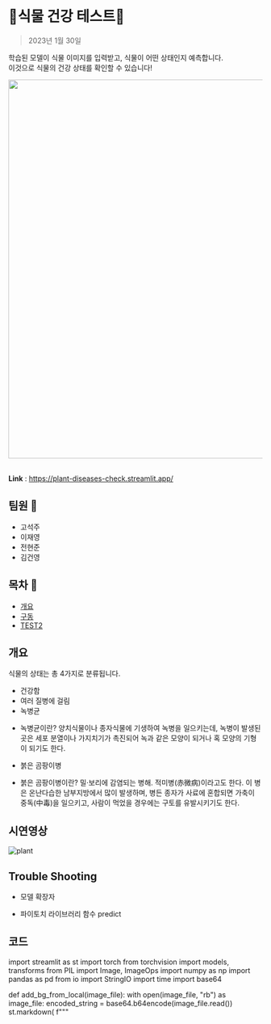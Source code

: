# 🍃식물 건강 테스트🍃
> 2023년 1월 30일

학습된 모델이 식물 이미지를 입력받고, 식물이 어떤 상태인지 예측합니다.  
이것으로 식물의 건강 상태를 확인할 수 있습니다!

<div align='center'>
  <img src="https://user-images.githubusercontent.com/106129152/215032337-e3d9c5d6-2b2c-47ff-9076-96b388df22b6.png" width="750">
</div>
<br/>

**Link** : https://plant-diseases-check.streamlit.app/
## 팀원 💁
- 고석주
- 이재영
- 전현준
- 김건영



## 목차 :bookmark_tabs:

- [개요](#개요)
- [구동](#구동)
- [TEST2](#TEST2)




## 개요


식물의 상태는 총 4가지로 분류됩니다.
- 건강함
- 여러 질병에 걸림
- 녹병균
* 녹병균이란? 양치식물이나 종자식물에 기생하여 녹병을 일으키는데, 
  녹병이 발생된 곳은 세포 분열이나 가지치기가 촉진되어 녹과 같은 모양이 되거나 혹 모양의 기형이 되기도 한다.
- 붉은 곰팡이병
* 붉은 곰팡이병이란? 밀·보리에 감염되는 병해. 적미병(赤微病)이라고도 한다. 
이 병은 온난다습한 남부지방에서 많이 발생하며, 병든 종자가 사료에 혼합되면 가축이 중독(中毒)을 일으키고, 
사람이 먹었을 경우에는 구토를 유발시키기도 한다.


## 시연영상
![plant](https://user-images.githubusercontent.com/116260619/215047900-0cb0e739-7d99-4242-b897-1eac00f3d3cf.gif)

## Trouble Shooting
- 모델 확장자

- 파이토치 라이브러리 함수 predict

## 코드

import streamlit as st
import torch
from torchvision import models, transforms
from PIL import Image, ImageOps
import numpy as np
import pandas as pd
from io import StringIO
import time
import base64

def add_bg_from_local(image_file):
    with open(image_file, "rb") as image_file:
        encoded_string = base64.b64encode(image_file.read())
    st.markdown(
    f"""
    <style>
    .stApp {{
        background-image: url(data:image/{"png"};base64,{encoded_string.decode()});
        background-size: cover
    }}
    
    .block-container.css-91z34k.egzxvld4 {{
        background-color: rgb(255, 255, 255, 0.7);
    }}
    </style>
    """,
    unsafe_allow_html=True
    )
add_bg_from_local('image.jpg')      

result=[]
images=[]
st.title('*식물 건강 테스트*')
st.write('🌿이 식물은 건강할까? 지금 바로 확인해봅시다!')

st.sidebar.subheader("File upload")
file_up = st.sidebar.file_uploader("식물 사진을 업로드해주세요.", type=['jpeg', 'png', 'jpg', 'webp'])
import streamlit as st
import time



def predict(image):
    device = "cuda" if torch.cuda.is_available() else "cpu"
    model = torch.load("model.pt", map_location=device)

    transform = transforms.Compose([
        transforms.Resize(256),
        transforms.CenterCrop(224),
        transforms.ToTensor(),
        transforms.Normalize(
                mean = [0.485, 0.456, 0.406],
                std = [0.229, 0.224, 0.225]
        )])     

    img = Image.open(image)
    batch_t = torch.unsqueeze(transform(img), 0)
    model.eval()
    out = model(batch_t)

    with open('labels.txt') as f:
        classes = [line.strip() for line in f.readlines()]

    prob = torch.nn.functional.softmax(out, dim=1)[0]*100
    _, indices = torch.sort(out, descending = True)
    return [(classes[idx], prob[idx].item()) for idx in indices[0][:1]]

if file_up is not None:
        image = Image.open(file_up)
        images.append(image)
        st.image(image, caption = 'Uploaded Image.', use_column_width = True)
        st.write("")
        my_bar = st.progress(0)

        with st.spinner('Wait for it...'):
            time.sleep(3)



        labels = predict(file_up)
        print(labels)
        # result.append[labels]
        for i in labels[0][0]:
                print(i)
        for i in labels[0][0]:
                if '1' in i:
                        st.write("***결과 : 건강합니다!***")
                        st.write("당신의 노력이 식물을 건강하게 키워냈습니다!")
                if '2' == i:
                        st.write("***결과 : 여러 질병에 걸린 상태입니다!***")
                        st.write("식물도 인간처럼 질병에 걸린답니다.")
                        st.write("농업기술포털의 식물병에 대한 [정보](https://www.nongsaro.go.kr/portal/ps/psv/psvr/psvrc/rdaInterDtl.ps?&menuId=PS00063&cntntsNo=208859) 를 참고해보세요.")
                if '3' == i:
                        st.write("***결과 : 녹병균에 걸린 상태입니다!***")
                        st.write("녹병균은 종류도, 그 예방법도 정말 다양하답니다.")
                        st.write("산림청의 [부분별진단검색](https://www.forest.go.kr/kfsweb/mer/fip/search/selectSrchPartDgnosisList.do?dbhisTpcd=10&dbhisPartActoDgnssCd=01&mn=NKFS_02_02_02_02_06) 을 통해 더 정확한 정보를 찾아보세요.")
                if '4' == i:
                        st.write("***결과 : 붉은 곰팡이병에 걸린 상태입니다!***")
                        st.write("농업기술포털의 [붉은 곰팡이병](https://www.nongsaro.go.kr/portal/ps/pss/pssa/sicknsSearchDtl.ps?pageIndex=1&pageSize=10&&sicknsCode=D00000753&menuId=PS00202) 에 대한 문서를 참고해보세요.")

        st.write("Accuracy!")

        for percent_complete in range(int(labels[0][1])):
                time.sleep(0.01)
                my_bar.progress(percent_complete + 1)
        st.write(str(int(labels[0][1]))+"%") 



## 추가하고 싶은 기능
- 파일 업로드를 한꺼번에 해서 예측하기
- 
- 예측한 결과들과 이미지들을 누적해서 파일로 내보내기
